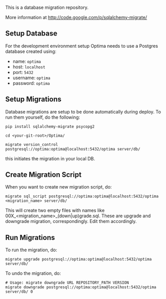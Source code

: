 This is a database migration repository.

More information at
http://code.google.com/p/sqlalchemy-migrate/

Setup Database
------------

For the development environment setup Optima needs to use a Postgres database created using:

- name: `optima`
- host: `localhost`
- port: `5432`
- username: `optima`
- password: `optima`

Setup Migrations
------------

Database migrations are setup to be done automatically during deploy. To run them yourself, do the following:

    pip install sqlalchemy-migrate psycopg2

    cd <your-git-root>/Optima/

    migrate version_control postgresql://optima:optima@localhost:5432/optima server/db/

this initiates the migration in your local DB.


Create Migration Script
------------

When you want to create new migration script, do:

    migrate sql_script postgresql://optima:optima@localhost:5432/optima <migration_name> server/db/

This will create two empty files with names like 00X_<migration_name>_(down|up)grade.sql. These are upgrade and downgrade migration, correspondingly. Edit them accordingly.


Run Migrations
------------

To run the migration, do:

    migrate upgrade postgresql://optima:optima@localhost:5432/optima server/db/

To undo the migration, do:

    # Usage: migrate downgrade URL REPOSITORY_PATH VERSION
    migrate downgrade postgresql://optima:optima@localhost:5432/optima server/db/ 0
